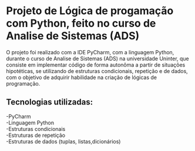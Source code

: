 # Projeto de Lógica de progamação com Python, feito no curso de Analise de Sistemas (ADS)
O projeto foi realizado com a IDE PyCharm, com a linguagem Python, durante o curso de Analise de Sistemas (ADS) na universidade Uninter, que consiste em implementar código de forma autonôma a partir de situações hipotéticas, se utilizando de estruturas condicionais, repetição e de dados, com o objetivo de adquirir habilidade na criação de lógicas de programação.
## Tecnologias utilizadas:
-PyCharm\
-Linguagem Python\
-Estruturas condicionais\
-Estruturas de repetição\
-Estruturas de dados (tuplas, listas,dicionários)
